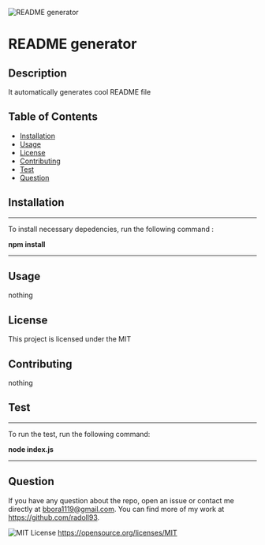   ![README generator](./assets/README_generator.gif)



# README generator


## Description 

It automatically generates cool README file



## Table of Contents 

- [Installation](#Installation)
- [Usage](#Usage)
- [License](#License)
- [Contributing](#Contributing)
- [Test](#Test)
- [Question](#Question)



## Installation

  ---
  To install necessary depedencies, run the following command :
  
  **npm install**

  ---

## Usage

  nothing



## License

  This project is licensed under the MIT



## Contributing

nothing


## Test

  ---
  To run the test, run the following command:
  
  **node index.js**

  ---

## Question

If you have any question about the repo, open an issue or contact me directly at bbora1119@gmail.com. You can find more of my work at https://github.com/radoll93.




  ![MIT License](https://img.shields.io/apm/l/atomic-design-ui.svg?) https://opensource.org/licenses/MIT